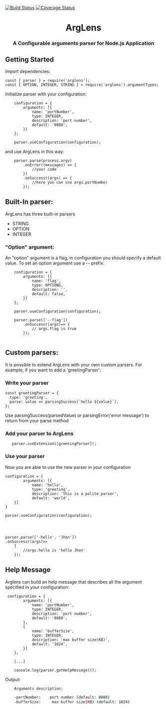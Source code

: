 [![Build Status](https://travis-ci.org/giodiblasi/arglens.svg?branch=master)](https://travis-ci.org/giodiblasi/arglens) [![Coverage Status](https://coveralls.io/repos/github/giodiblasi/arglens/badge.svg?branch=master)](https://coveralls.io/github/giodiblasi/arglens?branch=master)

<h1 align="center">ArgLens</h1>
<h3 align="center">A Configurable arguments parser for Node.js Application</h3>


## Getting Started
Import dependencies:
```javscript
const { parser } = require('arglens');
const { OPTION, INTEGER, STRING } = require('arglens').argumentTypes;
```
Initialize parser with your configuration:
```javscript
    configuration = {
        arguments: [{
            name: 'portNumber',
            type: INTEGER,
            description: 'port number',
            default: '8080',
        }]
    };

    parser.useConfiguration(configuration);
```

and use ArgLens in this way:
```javscript
    parser.parse(process.argv)
        .onError((messages) => { 
            //your code
        })
        .onSuccess((args) => {
            //here you can use args.portNumber
        });
```

## Built-In parser:
ArgLens has three built-in parsers
+ STRING
+ OPTION
+ INTEGER

### "Option" argument:
An "option" argument is a flag, in configuration you should specify a default value.
To set an option argument use a -- prefix:
```javscript
    configuration = {
        arguments: [{
            name: 'flag',
            type: OPTIONS,
            description: '',
            default: false,
        }]
    };

    parser.useConfiguration(configuration);

    parser.parse(['--flag'])
        .onSuccess((args)=> {
            // args.flag is true
        });
    

```

## Custom parsers:
It is possible to extend ArgLens with your own custom parsers.
For example, if you want to add a 'greetingParser':

### Write your parser
```javscript
const greetingParser = {
  type: 'greeting',
  parse: value => parsingSuccess(`hello ${value}`),
};
```
Use parsingSuccess(parsedValue) or parsingError('error message') to return from your parse method
### Add your parser to ArgLens
```javscript
   parser.useExtension([greetingParser]);
```
### Use your parser
Now you are able to use the new parser in your configuration
```javscript
configuration = {
        arguments: [{
            name: 'hello',
            type: 'greeting',
            description: 'this is a polite parser',
            default: 'world',
    }]
}

parser.useConfiguration(configuration);



 
parser.parse(['-hello', 'Jhon'])
.onSuccess((args)=>
    {
        //args.hello is 'hello Jhon'
    });
```


## Help Message
Arglens can build an help message that describes all the argument specified in your configuration:

```javscript
 configuration = {
        arguments: [{
            name: 'portNumber',
            type: INTEGER,
            description: 'port number',
            default: '8080',
        },
        {
            name: 'bufferSize',
            type: INTEGER,
            description: 'max buffer size(KB)',
            default: '1024',
        }]
    };

    [...]

    console.log(parser.getHelpMessege());
```
Output:
```bash
    Arguments description:

    -portNumber:    port number (default: 8080)
    -bufferSize:     max buffer size(KB) (default: 1024)
```
